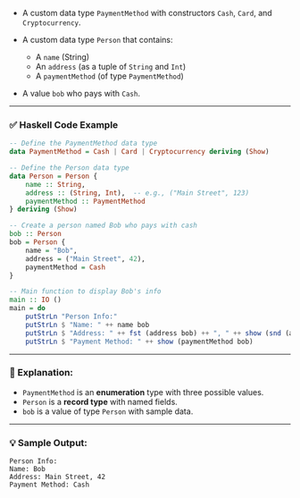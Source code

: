 

* A custom data type `PaymentMethod` with constructors `Cash`, `Card`, and `Cryptocurrency`.
* A custom data type `Person` that contains:

  * A `name` (String)
  * An `address` (as a tuple of `String` and `Int`)
  * A `paymentMethod` (of type `PaymentMethod`)
* A value `bob` who pays with `Cash`.

---

### ✅ Haskell Code Example

```haskell
-- Define the PaymentMethod data type
data PaymentMethod = Cash | Card | Cryptocurrency deriving (Show)

-- Define the Person data type
data Person = Person {
    name :: String,
    address :: (String, Int),  -- e.g., ("Main Street", 123)
    paymentMethod :: PaymentMethod
} deriving (Show)

-- Create a person named Bob who pays with cash
bob :: Person
bob = Person {
    name = "Bob",
    address = ("Main Street", 42),
    paymentMethod = Cash
}

-- Main function to display Bob's info
main :: IO ()
main = do
    putStrLn "Person Info:"
    putStrLn $ "Name: " ++ name bob
    putStrLn $ "Address: " ++ fst (address bob) ++ ", " ++ show (snd (address bob))
    putStrLn $ "Payment Method: " ++ show (paymentMethod bob)
```

---

### 🧠 Explanation:

* `PaymentMethod` is an **enumeration** type with three possible values.
* `Person` is a **record type** with named fields.
* `bob` is a value of type `Person` with sample data.

---

### 💡 Sample Output:

```
Person Info:
Name: Bob
Address: Main Street, 42
Payment Method: Cash
```

